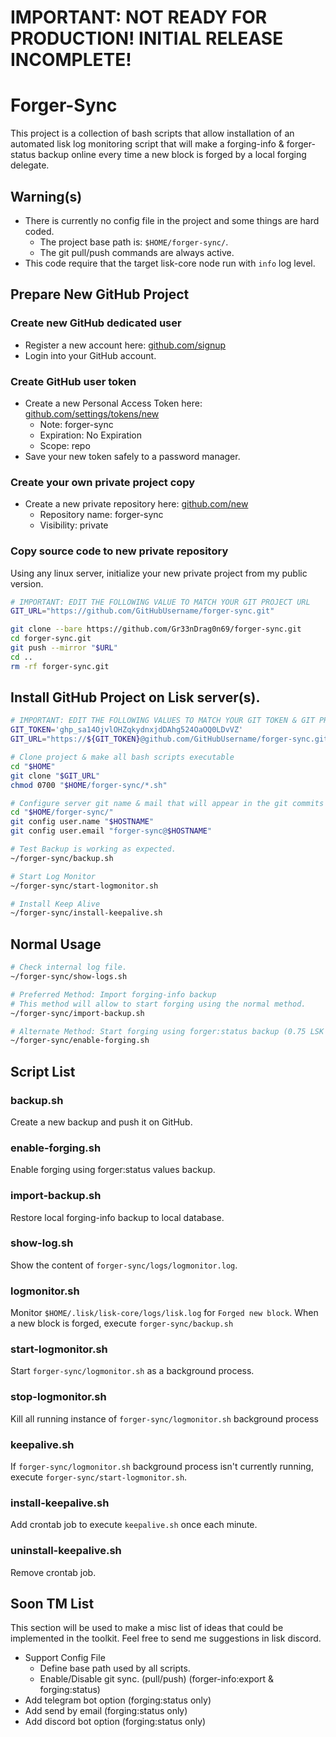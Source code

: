 # IMPORTANT: NOT READY FOR PRODUCTION! INITIAL RELEASE INCOMPLETE!

# Forger-Sync

This project is a collection of bash scripts that allow installation of an automated lisk log monitoring script that will make a forging-info & forger-status backup online every time a new block is forged by a local forging delegate.

## Warning(s)

* There is currently no config file in the project and some things are hard coded.
  * The project base path is: `$HOME/forger-sync/`.
  * The git pull/push commands are always active.
* This code require that the target lisk-core node run with `info` log level.

## Prepare New GitHub Project

### Create new GitHub dedicated user

* Register a new account here: [github.com/signup](https://github.com/signup)
* Login into your GitHub account.

### Create GitHub user token

* Create a new Personal Access Token here: [github.com/settings/tokens/new](https://github.com/settings/tokens/new)
  * Note: forger-sync
  * Expiration: No Expiration
  * Scope: repo
* Save your new token safely to a password manager.

### Create your own private project copy

* Create a new private repository here: [github.com/new](https://github.com/new)
  * Repository name: forger-sync
  * Visibility: private

### Copy source code to new private repository

Using any linux server, initialize your new private project from my public version.

```bash
# IMPORTANT: EDIT THE FOLLOWING VALUE TO MATCH YOUR GIT PROJECT URL
GIT_URL="https://github.com/GitHubUsername/forger-sync.git"

git clone --bare https://github.com/Gr33nDrag0n69/forger-sync.git
cd forger-sync.git
git push --mirror "$URL"
cd ..
rm -rf forger-sync.git
```

## Install GitHub Project on Lisk server(s).

```bash
# IMPORTANT: EDIT THE FOLLOWING VALUES TO MATCH YOUR GIT TOKEN & GIT PROJECT URL
GIT_TOKEN='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'
GIT_URL="https://${GIT_TOKEN}@github.com/GitHubUsername/forger-sync.git"

# Clone project & make all bash scripts executable
cd "$HOME"
git clone "$GIT_URL"
chmod 0700 "$HOME/forger-sync/*.sh"

# Configure server git name & mail that will appear in the git commits made from this given server.
cd "$HOME/forger-sync/"
git config user.name "$HOSTNAME"
git config user.email "forger-sync@$HOSTNAME"

# Test Backup is working as expected.
~/forger-sync/backup.sh

# Start Log Monitor
~/forger-sync/start-logmonitor.sh

# Install Keep Alive
~/forger-sync/install-keepalive.sh
```

## Normal Usage

```bash
# Check internal log file.
~/forger-sync/show-logs.sh

# Preferred Method: Import forging-info backup
# This method will allow to start forging using the normal method.
~/forger-sync/import-backup.sh

# Alternate Method: Start forging using forger:status backup (0.75 LSK Fee on 1st block)
~/forger-sync/enable-forging.sh

```

## Script List

### backup.sh

Create a new backup and push it on GitHub.

### enable-forging.sh

Enable forging using forger:status values backup.

### import-backup.sh

Restore local forging-info backup to local database.

### show-log.sh

Show the content of `forger-sync/logs/logmonitor.log`.

### logmonitor.sh

Monitor `$HOME/.lisk/lisk-core/logs/lisk.log` for `Forged new block`.
When a new block is forged, execute `forger-sync/backup.sh`

### start-logmonitor.sh

Start `forger-sync/logmonitor.sh` as a background process.

### stop-logmonitor.sh

Kill all running instance of `forger-sync/logmonitor.sh` background process

### keepalive.sh

If `forger-sync/logmonitor.sh` background process isn't currently running, execute `forger-sync/start-logmonitor.sh`.

### install-keepalive.sh

Add crontab job to execute `keepalive.sh` once each minute.

### uninstall-keepalive.sh

Remove crontab job.

## Soon TM List

This section will be used to make a misc list of ideas that could be implemented in the toolkit.
Feel free to send me suggestions in lisk discord.

* Support Config File
  * Define base path used by all scripts.
  * Enable/Disable git sync. (pull/push) (forger-info:export & forging:status)
* Add telegram bot option (forging:status only)
* Add send by email (forging:status only)
* Add discord bot option (forging:status only)
